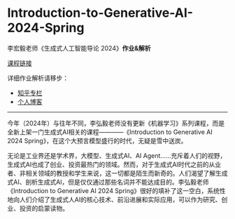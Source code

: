 # Introduction-to-Generative-AI-2024-Spring
李宏毅老师《生成式人工智能导论 2024》**作业&解析**

[课程链接](https://speech.ee.ntu.edu.tw/~hylee/genai/2024-spring.php)

详细作业解析请移步：
- [知乎专栏](https://www.zhihu.com/column/c_1836721495151353856)
- [个人博客](https://aaricis.github.io/categories/spring-24-genai/)

------
今年（2024年）与往年不同，李弘毅老师没有更新《机器学习》系列课程，而是全新上架一门生成式AI相关的课程————《Introduction to Generative AI 2024 Spring》，在这个大预言模型盛行的时代，无疑是雪中送炭。

无论是工业界还是学术界，大模型、生成式AI、AI Agent......充斥着人们的视野，生成式AI也成了创业、投资最热门的领域。然而，对于生成式AI时代之前的从业者、非相关领域的教授和学生来说，这一切都是陌生而新奇的。人们渴望了解生成式AI、剖析生成式AI，但是仅仅通过那些名词并不能达成目的。李弘毅老师《Introduction to Generative AI 2024 Spring》很好的填补了这一空白，系统性地向人们介绍了生成式人AI的核心技术、前沿进展和实际应用，可以作为研究、创业、投资的启蒙读物。
